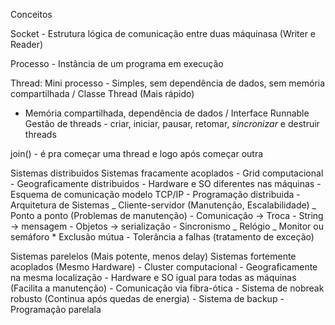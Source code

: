 Conceitos

Socket - Estrutura lógica de comunicação entre duas máquinasa
(Writer e Reader)

Processo - Instância de um programa em execução

Thread: Mini processo - Simples, sem dependência de dados, sem memória compartilhada / Classe Thread (Mais rápido)  
 - Memória compartilhada, dependência de dados / Interface Runnable
Gestão de threads - criar, iniciar, pausar, retomar, _sincronizar_ e destruir threads

join() - é pra começar uma thread e logo após começar outra

Sistemas distribuidos
Sistemas fracamente acoplados - Grid computacional - Geograficamente distribuidos - Hardware e SO diferentes nas máquinas - Esquema de comunicação modelo TCP/IP - Programação distribuida - Arquitetura de Sistemas
_ Cliente-servidor (Manutenção, Escalabilidade)
_ Ponto a ponto (Problemas de manutenção) - Comunicação -> Troca - String -> mensagem - Objetos -> serialização - Sincronismo
_ Relógio
_ Monitor ou semáforo \* Exclusão mútua - Tolerância a falhas (tratamento de exceção)

Sistemas parelelos (Mais potente, menos delay)
Sistemas fortemente acoplados (Mesmo Hardware) - Cluster computacional - Geograficamente na mesma localização - Hardware e SO igual para todas as máquinas (Facilita a manutenção) - Comunicação via fibra-ótica - Sistema de nobreak robusto (Continua após quedas de energia) - Sistema de backup - Programação parelala

